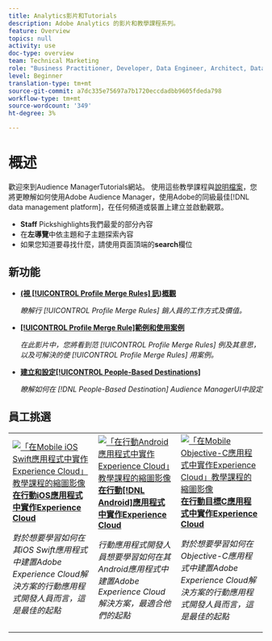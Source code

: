 ```yaml
---
title: Analytics影片和Tutorials
description: Adobe Analytics 的影片和教學課程系列。
feature: Overview
topics: null
activity: use
doc-type: overview
team: Technical Marketing
role: "Business Practitioner, Developer, Data Engineer, Architect, Data Architect, Administrator, Leader"
level: Beginner
translation-type: tm+mt
source-git-commit: a7dc335e75697a7b1720eccdadbb9605fdeda798
workflow-type: tm+mt
source-wordcount: '349'
ht-degree: 3%

---
```



# 概述

歡迎來到Audience ManagerTutorials網站。  使用這些教學課程與[說明檔案](https://experienceleague.adobe.com/docs/audience-manager/user-guide/aam-home.html)，您將更瞭解如何使用Adobe Audience Manager，使用Adobe的同級最佳[!DNL data management platform]，在任何頻道或裝置上建立並啟動觀眾。

* **Staff** Pickshighlights我們最愛的部分內容
* 在&#x200B;**左導覽**&#x200B;中依主題和子主題探索內容
* 如果您知道要尋找什麼，請使用頁面頂端的&#x200B;**search**&#x200B;欄位

## 新功能

* **[(視 [!UICONTROL Profile Merge Rules] 訊)概觀](build-and-manage-audiences/profile-merge/overview-of-profile-merge-rules.md)**

   *瞭解行 [!UICONTROL Profile Merge Rules] 銷人員的工作方式及價值。*

* **[[!UICONTROL Profile Merge Rule]範例和使用案例](build-and-manage-audiences/profile-merge/profile-merge-rule-examples-and-use-cases.md)**

   *在此影片中，您將看到范 [!UICONTROL Profile Merge Rules] 例及其意思，以及可解決的使 [!UICONTROL Profile Merge Rules] 用案例。*

* **[建立和設定[!UICONTROL People-Based Destinations]](data-activation/people-based-destinations/create-and-configure-people-based-destinations.md)**

   *瞭解如何在 [!DNL People-Based Destination] Audience ManagerUI中設定*

## 員工挑選

<table>
<tr>
  <td>
    <a href="https://docs.adobe.com/content/help/en/experience-cloud/implementing-in-mobile-ios-swift-apps-with-launch/index.html">
      <img alt="「在Mobile iOS Swift應用程式中實作Experience Cloud」教學課程的縮圖影像" src="assets/thumb_swift.png" />
    </a>
    <div>
      <a href="https://docs.adobe.com/content/help/en/experience-cloud/implementing-in-mobile-ios-swift-apps-with-launch/index.html">
    <strong>在行動iOS應用程式中實作Experience Cloud</strong>
    </a>
    </div>
    <p>
    <em>對於想要學習如何在其iOS Swift應用程式中建置Adobe Experience Cloud解決方案的行動應用程式開發人員而言，這是最佳的起點</em>
    <p>
  </td>
  <td>
    <a href="https://docs.adobe.com/content/help/en/experience-cloud/implementing-in-mobile-android-apps-with-launch/index.html">
      <img alt="「在行動Android應用程式中實作Experience Cloud」教學課程的縮圖影像" src="assets/thumb_android.png" />
    </a>
    <div>
      <a href="https://docs.adobe.com/content/help/en/experience-cloud/implementing-in-mobile-android-apps-with-launch/index.html">
    <strong>在行動[!DNL Android]應用程式中實作Experience Cloud</strong>
    </a>
    </div>
    <p>
    <em>行動應用程式開發人員想要學習如何在其Android應用程式中建置Adobe Experience Cloud解決方案，最適合他們的起點</em>
    <p>
  </td>
  <td>
    <a href="https://docs.adobe.com/content/help/en/experience-cloud/implementing-in-mobile-ios-objective-c-apps-with-launch/index.html">
      <img alt="「在Mobile Objective-C應用程式中實作Experience Cloud」教學課程的縮圖影像" src="assets/thumb_objective_c.png" />
    </a>
    <div>
      <a href="https://docs.adobe.com/content/help/en/experience-cloud/implementing-in-mobile-ios-objective-c-apps-with-launch/index.html">
    <strong>在行動目標C應用程式中實作Experience Cloud</strong>
    </a>
    </div>
    <p>
    <em>對於想要學習如何在Objective-C應用程式中建置Adobe Experience Cloud解決方案的行動應用程式開發人員而言，這是最佳的起點</em>
    <p>
  </td>
</tr>
</table>
